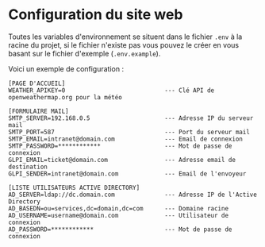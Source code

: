 # Configuration du site web

Toutes les variables d'environnement se situent dans le fichier ```.env``` à la racine du projet, si le fichier n'existe pas vous pouvez le créer en vous basant sur le fichier d'exemple (```.env.example```).

Voici un exemple de configuration :

```
[PAGE D'ACCUEIL]
WEATHER_APIKEY=0                            --- Clé API de openweathermap.org pour la météo

[FORMULAIRE MAIL]
SMTP_SERVER=192.168.0.5                     --- Adresse IP du serveur mail
SMTP_PORT=587                               --- Port du serveur mail
SMTP_EMAIL=intranet@domain.com              --- Email de connexion
SMTP_PASSWORD=************                  --- Mot de passe de connexion
GLPI_EMAIL=ticket@domain.com                --- Adresse email de destination
GLPI_SENDER=intranet@domain.com             --- Email de l'envoyeur

[LISTE UTILISATEURS ACTIVE DIRECTORY]
AD_SERVER=ldap://dc.domain.com              --- Adresse IP de l'Active Directory
AD_BASEDN=ou=services,dc=domain,dc=com      --- Domaine racine
AD_USERNAME=username@domain.com             --- Utilisateur de connexion
AD_PASSWORD=************                    --- Mot de passe de connexion
```